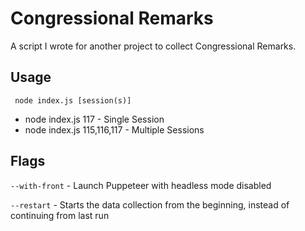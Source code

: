 # Congressional Remarks

A script I wrote for another project to collect Congressional Remarks.

## Usage
` node index.js [session(s)]`

- node index.js 117 - Single Session 
- node index.js 115,116,117 - Multiple Sessions


## Flags

`--with-front` - Launch Puppeteer with headless mode disabled

`--restart` - Starts the data collection from the beginning, instead of continuing from last run
